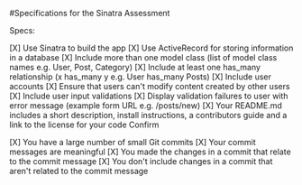 #Specifications for the Sinatra Assessment

Specs:

[X] Use Sinatra to build the app
[X] Use ActiveRecord for storing information in a database
[X] Include more than one model class (list of model class names e.g. User, Post, Category)
[X] Include at least one has_many relationship (x has_many y e.g. User has_many Posts)
[X] Include user accounts
[X] Ensure that users can't modify content created by other users
[X] Include user input validations
[X] Display validation failures to user with error message (example form URL e.g. /posts/new)
[X] Your README.md includes a short description, install instructions, a contributors guide and a link to the license for your code
Confirm

[X] You have a large number of small Git commits
[X] Your commit messages are meaningful
[X] You made the changes in a commit that relate to the commit message
[X] You don't include changes in a commit that aren't related to the commit message